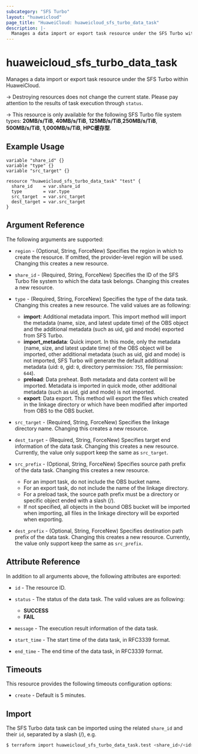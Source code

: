 ```yaml
---
subcategory: "SFS Turbo"
layout: "huaweicloud"
page_title: "HuaweiCloud: huaweicloud_sfs_turbo_data_task"
description: |-
  Manages a data import or export task resource under the SFS Turbo within HuaweiCloud.
---
```


# huaweicloud_sfs_turbo_data_task

Manages a data import or export task resource under the SFS Turbo within HuaweiCloud.

-> Destroying resources does not change the current state. Please pay attention to the results of task execution
  through `status`.

-> This resource is only available for the following SFS Turbo file system types:
  **20MB/s/TiB**, **40MB/s/TiB**, **125MB/s/TiB**,**250MB/s/TiB**, **500MB/s/TiB**, **1,000MB/s/TiB**, **HPC缓存型**.

## Example Usage

```hcl
variable "share_id" {}
variable "type" {}
variable "src_target" {}

resource "huaweicloud_sfs_turbo_data_task" "test" {
  share_id    = var.share_id
  type        = var.type
  src_target  = var.src_target
  dest_target = var.src_target
}
```

## Argument Reference

The following arguments are supported:

* `region` - (Optional, String, ForceNew) Specifies the region in which to create the resource.
  If omitted, the provider-level region will be used. Changing this creates a new resource.

* `share_id` - (Required, String, ForceNew) Specifies the ID of the SFS Turbo file system to which the data task
  belongs. Changing this creates a new resource.

* `type` - (Required, String, ForceNew) Specifies the type of the data task.
  Changing this creates a new resource.
  The valid values are as following:
  + **import**: Additional metadata import. This import method will import the metadata (name, size, and latest update
    time) of the OBS object and the additional metadata (such as uid, gid and mode) exported from SFS Turbo.
  + **import_metadata**: Quick import. In this mode, only the metadata (name, size, and latest update time) of the OBS
    object will be imported, other additional metadata (such as uid, gid and mode) is not imported, SFS Turbo will
    generate the default additional metadata (uid: `0`, gid: `0`, directory permission: `755`, file permission: `644`).
  + **preload**: Data preheat. Both metadata and data content will be imported. Metadata is imported in quick mode,
    other additional metadata (such as uid, gid and mode) is not imported.
  + **export**: Data export. This method will export the files which created in the linkage directory or which have
    been modified after imported from OBS to the OBS bucket.

* `src_target` - (Required, String, ForceNew) Specifies the linkage directory name.
  Changing this creates a new resource.

* `dest_target` - (Required, String, ForceNew) Specifies target end information of the data task.
  Changing this creates a new resource.
  Currently, the value only support keep the same as `src_target`.

* `src_prefix` - (Optional, String, ForceNew) Specifies source path prefix of the data task.
  Changing this creates a new resource.
  + For an import task, do not include the OBS bucket name.
  + For an export task, do not include the name of the linkage directory.
  + For a preload task, the source path prefix must be a directory or specific object ended with a slash (/).
  + If not specified, all objects in the bound OBS bucket will be imported when importing, all files in the linkage
    directory will be exported when exporting.

* `dest_prefix` - (Optional, String, ForceNew) Specifies destination path prefix of the data task.
  Changing this creates a new resource.
  Currently, the value only support keep the same as `src_prefix`.

## Attribute Reference

In addition to all arguments above, the following attributes are exported:

* `id` - The resource ID.

* `status` - The status of the data task. The valid values are as following:
  + **SUCCESS**
  + **FAIL**

* `message` - The execution result information of the data task.

* `start_time` - The start time of the data task, in RFC3339 format.

* `end_time` - The end time of the data task, in RFC3339 format.

## Timeouts

This resource provides the following timeouts configuration options:

* `create` - Default is 5 minutes.

## Import

The SFS Turbo data task can be imported using the related `share_id` and their `id`, separated by a slash (/), e.g.

```bash
$ terraform import huaweicloud_sfs_turbo_data_task.test <share_id>/<id>
```
